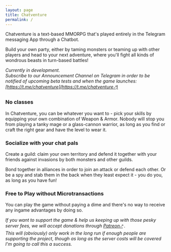 ```yaml
---
layout: page
title: Chatventure
permalink: /
---
```


Chatventure is a text-based MMORPG that's played entirely in the Telegram messaging App through a Chatbot.

Build your own party, either by taming monsters or teaming up with other players and head to your next adventure, where you'll fight all kinds of wondrous beasts in turn-based battles!

*Currently in development.*
<br>
*Subscribe to our Announcement Channel on Telegram in order to be notified of upcoming beta tests and when the game launches: [https://t.me/chatventure](https://t.me/chatventure🡕)*

### No classes
In Chatventure, you can be whatever you want to - pick your skills by equipping your own combination of Weapon & Armor. Nobody will stop you from playing a tanky mage or a glass-cannon warrior, as long as you find or craft the right gear and have the level to wear it.

### Socialize with your chat pals
Create a guild: claim your own territory and defend it together with your friends against invasions by both monsters and other guilds. 

Bond together in alliances in order to join an attack or defend each other. Or be a spy and stab them in the back when they least expect it - you do you, as long as you have fun!

### Free to Play without Microtransactions
You can play the game without paying a dime and there's no way to receive any ingame advantages by doing so.

*If you want to support the game & help us keeping up with those pesky server fees, we will accept donations through [Patreon🡕](https://www.patreon.com/Chatventure) .<br>
This will (obviously) only work in the long run if enough people are supporting the project, though as long as the server costs will be covered I'm going to call this a success.*